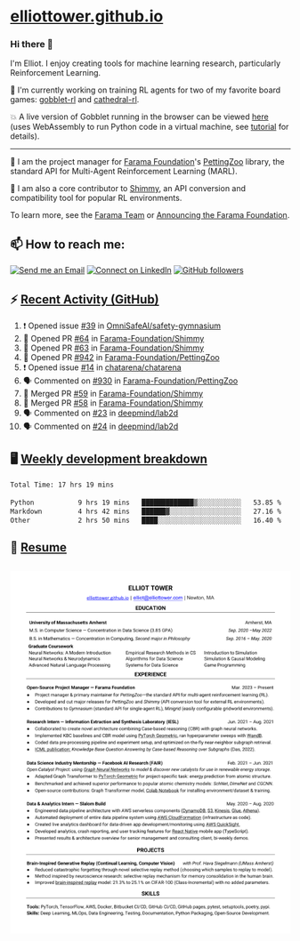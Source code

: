# [elliottower.github.io](https://github.com/elliottower/elliottower.github.io)

### Hi there 👋

I'm Elliot. I enjoy creating tools for machine learning research, particularly Reinforcement Learning. 

🤖 I'm currently working on training RL agents for two of my favorite board games: [gobblet-rl](https://github.com/elliottower/gobblet-rl) and [cathedral-rl](https://github.com/elliottower/cathedral-rl). 

💥 A live version of Gobblet running in the browser can be viewed [here](https://elliottower.github.io/gobblet-rl/) (uses WebAssembly to run Python code in a virtual machine, see [tutorial](https://github.com/elliottower/gobblet-rl/blob/main/tutorials/WebAssembly/web_assembly.md) for details).

----

🎉 I am the project manager for [Farama Foundation](https://farama.org/)'s [PettingZoo](https://github.com/Farama-Foundation/PettingZoo) library, the standard API for Multi-Agent Reinforcement Learning (MARL). 

🚀 I am also a core contributor to [Shimmy](https://github.com/Farama-Foundation/Shimmy), an API conversion and compatibility tool for popular RL environments.

To learn more, see the [Farama Team](https://farama.org/team) or [Announcing the Farama Foundation](https://farama.org/Announcing-The-Farama-Foundation).

## 📫 How to reach me:

 [![Send me an Email](https://img.shields.io/badge/email-elliot%40elliottower.com-blue)](mailto:elliot@elliottower.com)
 [![Connect on LinkedIn](https://img.shields.io/badge/--linkedin?label=LinkedIn&logo=LinkedIn&style=social)](https://www.linkedin.com/in/elliot-tower)
 [![GitHub followers](https://img.shields.io/github/followers/elliottower?style=social)](https://github.com/elliottower/)
 

## ⚡ [Recent Activity (GitHub)](https://github.com/elliottower)

<!--START_SECTION:activity-->
1. ❗️ Opened issue [#39](https://github.com/OmniSafeAI/safety-gymnasium/issues/39) in [OmniSafeAI/safety-gymnasium](https://github.com/OmniSafeAI/safety-gymnasium)
2. 💪 Opened PR [#64](https://github.com/Farama-Foundation/Shimmy/pull/64) in [Farama-Foundation/Shimmy](https://github.com/Farama-Foundation/Shimmy)
3. 💪 Opened PR [#63](https://github.com/Farama-Foundation/Shimmy/pull/63) in [Farama-Foundation/Shimmy](https://github.com/Farama-Foundation/Shimmy)
4. 💪 Opened PR [#942](https://github.com/Farama-Foundation/PettingZoo/pull/942) in [Farama-Foundation/PettingZoo](https://github.com/Farama-Foundation/PettingZoo)
5. ❗️ Opened issue [#14](https://github.com/chatarena/chatarena/issues/14) in [chatarena/chatarena](https://github.com/chatarena/chatarena)
6. 🗣 Commented on [#930](https://github.com/Farama-Foundation/PettingZoo/issues/930) in [Farama-Foundation/PettingZoo](https://github.com/Farama-Foundation/PettingZoo)
7. 🎉 Merged PR [#59](https://github.com/Farama-Foundation/Shimmy/pull/59) in [Farama-Foundation/Shimmy](https://github.com/Farama-Foundation/Shimmy)
8. 🎉 Merged PR [#58](https://github.com/Farama-Foundation/Shimmy/pull/58) in [Farama-Foundation/Shimmy](https://github.com/Farama-Foundation/Shimmy)
9. 🗣 Commented on [#23](https://github.com/deepmind/lab2d/issues/23) in [deepmind/lab2d](https://github.com/deepmind/lab2d)
10. 🗣 Commented on [#24](https://github.com/deepmind/lab2d/issues/24) in [deepmind/lab2d](https://github.com/deepmind/lab2d)
<!--END_SECTION:activity-->


## 🖥️ [Weekly development breakdown](https://wakatime.com/@elliottower)
<!--START_SECTION:waka-->

```text
Total Time: 17 hrs 19 mins

Python           9 hrs 19 mins   █████████████▒░░░░░░░░░░░   53.85 %
Markdown         4 hrs 42 mins   ██████▓░░░░░░░░░░░░░░░░░░   27.16 %
Other            2 hrs 50 mins   ████░░░░░░░░░░░░░░░░░░░░░   16.40 %
```

<!--END_SECTION:waka-->


## 📄 [Resume](https://elliottower.github.io/src/pdf/resume.pdf)

<!-- PDF-TO-MARKDOWN:START -->
![Page 1](src/png/page1.png "Page 1")
---
<!-- PDF-TO-MARKDOWN:END -->

